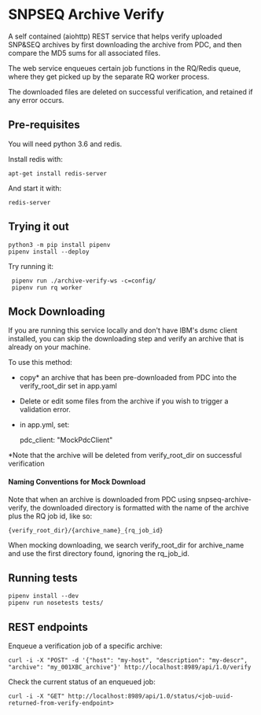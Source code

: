 SNPSEQ Archive Verify
==================

A self contained (aiohttp) REST service that helps verify uploaded SNP&SEQ archives by first downloading the archive from PDC, and then compare the MD5 sums for all associated files. 

The web service enqueues certain job functions in the RQ/Redis queue, where they get picked up by the separate RQ worker process. 

The downloaded files are deleted on successful verification, and retained if any error occurs.

Pre-requisites
--------------
You will need python 3.6 and redis.

Install redis with:

    apt-get install redis-server

And start it with:

    redis-server


Trying it out
-------------

    python3 -m pip install pipenv
    pipenv install --deploy

Try running it:

     pipenv run ./archive-verify-ws -c=config/
     pipenv run rq worker


Mock Downloading
----------------

If you are running this service locally and don't have IBM's dsmc client installed, you can skip the downloading step and verify an archive that is already on your machine.

To use this method:
- copy* an archive that has been pre-downloaded from PDC into the verify_root_dir set in app.yaml
- Delete or edit some files from the archive if you wish to trigger a validation error.
- in app.yml, set:


    pdc_client: "MockPdcClient"
    
\*Note that the archive will be deleted from verify_root_dir on successful verification

#### Naming Conventions for Mock Download ####
Note that when an archive is downloaded from PDC using snpseq-archive-verify, the downloaded directory is formatted with the name of the archive plus the RQ job id, like so:

    {verify_root_dir}/{archive_name}_{rq_job_id}

When mocking downloading, we search verify_root_dir for archive_name and use the first directory found, ignoring the rq_job_id.


Running tests
-------------

    pipenv install --dev
    pipenv run nosetests tests/

REST endpoints
--------------

Enqueue a verification job of a specific archive: 
    
    curl -i -X "POST" -d '{"host": "my-host", "description": "my-descr", "archive": "my_001XBC_archive"}' http://localhost:8989/api/1.0/verify

Check the current status of an enqueued job: 

    curl -i -X "GET" http://localhost:8989/api/1.0/status/<job-uuid-returned-from-verify-endpoint>


